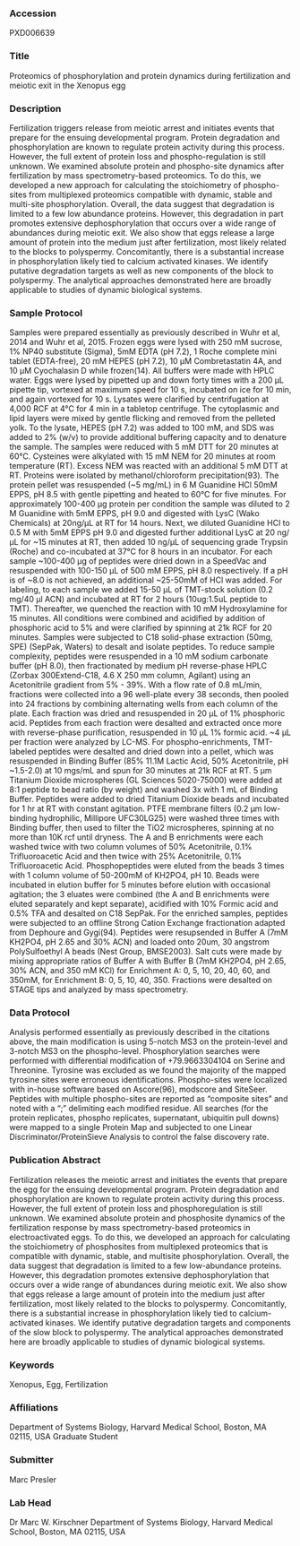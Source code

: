 ### Accession
PXD006639

### Title
Proteomics of phosphorylation and protein dynamics during fertilization and meiotic exit in the Xenopus egg

### Description
Fertilization triggers release from meiotic arrest and initiates events that prepare for the ensuing developmental program. Protein degradation and phosphorylation are known to regulate protein activity during this process. However, the full extent of protein loss and phospho-regulation is still unknown. We examined absolute protein and phospho-site dynamics after fertilization by mass spectrometry-based proteomics. To do this, we developed a new approach for calculating the stoichiometry of phospho-sites from multiplexed proteomics compatible with dynamic, stable and multi-site phosphorylation. Overall, the data suggest that degradation is limited to a few low abundance proteins. However, this degradation in part promotes extensive dephosphorylation that occurs over a wide range of abundances during meiotic exit. We also show that eggs release a large amount of protein into the medium just after fertilization, most likely related to the blocks to polyspermy. Concomitantly, there is a substantial increase in phosphorylation likely tied to calcium activated kinases. We identify putative degradation targets as well as new components of the block to polyspermy. The analytical approaches demonstrated here are broadly applicable to studies of dynamic biological systems.

### Sample Protocol
Samples were prepared essentially as previously described in Wuhr et al, 2014 and Wuhr et al, 2015. Frozen eggs were lysed with 250 mM sucrose, 1% NP40 substitute (Sigma), 5mM EDTA (pH 7.2), 1 Roche complete mini tablet (EDTA-free), 20 mM HEPES (pH 7.2), 10 μM Combretastatin 4A, and 10 μM Cyochalasin D while frozen(14). All buffers were made with HPLC water. Eggs were lysed by pipetted up and down forty times with a 200 μL pipette tip, vortexed at maximum speed for 10 s, incubated on ice for 10 min, and again vortexed for 10 s. Lysates were clarified by centrifugation at 4,000 RCF at 4°C for 4 min in a tabletop centrifuge. The cytoplasmic and lipid layers were mixed by gentle flicking and removed from the pelleted yolk. To the lysate, HEPES (pH 7.2) was added to 100 mM, and SDS was added to 2% (w/v) to provide additional buffering capacity and to denature the sample. The samples were reduced with 5 mM DTT for 20 minutes at 60°C. Cysteines were alkylated with 15 mM NEM for 20 minutes at room temperature (RT). Excess NEM was reacted with an additional 5 mM DTT at RT. Proteins were isolated by methanol/chloroform precipitation(93). The protein pellet was resuspended (~5 mg/mL) in 6 M Guanidine HCl 50mM EPPS, pH 8.5 with gentle pipetting and heated to 60°C for five minutes. For approximately 100-400 μg protein per condition the sample was diluted to 2 M Guanidine with 5mM EPPS, pH 9.0 and digested with LysC (Wako Chemicals) at 20ng/μL at RT for 14 hours. Next, we diluted Guanidine HCl to 0.5 M with 5mM EPPS pH 9.0 and digested further additional LysC at 20 ng/μL for ~15 minutes at RT, then added 10 ng/μL of sequencing grade Trypsin (Roche) and co-incubated at 37°C for 8 hours in an incubator. For each sample ~100-400 μg of peptides were dried down in a SpeedVac and resuspended with 100-150 μL of 500 mM EPPS, pH 8.0 respectively. If a pH is of ~8.0 is not achieved, an additional ~25-50mM of HCl was added. For labeling, to each sample we added 15-50 μL of TMT-stock solution (0.2 mg/40 μl ACN) and incubated at RT for 2 hours (10ug:1.5uL peptide to TMT). Thereafter, we quenched the reaction with 10 mM Hydroxylamine for 15 minutes. All conditions were combined and acidified by addition of phosphoric acid to 5% and were clarified by spinning at 21k RCF for 20 minutes. Samples were subjected to C18 solid-phase extraction (50mg, SPE) (SepPak, Waters) to desalt and isolate peptides. To reduce sample complexity, peptides were resuspended in a 10 mM sodium carbonate buffer (pH 8.0), then fractionated by medium pH reverse-phase HPLC (Zorbax 300Extend-C18, 4.6 X 250 mm column, Agilant) using an Acetonitrile gradient from 5% - 39%. With a flow rate of 0.8 mL/min, fractions were collected into a 96 well-plate every 38 seconds, then pooled into 24 fractions by combining alternating wells from each column of the plate. Each fraction was dried and resuspended in 20 μL of 1% phosphoric acid. Peptides from each fraction were desalted and extracted once more with reverse-phase purification, resuspended in 10 μL 1% formic acid. ~4 μL per fraction were analyzed by LC-MS. For phospho-enrichments, TMT-labeled peptides were desalted and dried down into a pellet, which was resuspended in Binding Buffer (85% 11.1M Lactic Acid, 50% Acetonitrile, pH ~1.5-2.0) at 10 mgs/mL and spun for 30 minutes at 21k RCF at RT. 5 μm Titanium Dioxide microspheres (GL Sciences 5020-75000) were added at 8:1 peptide to bead ratio (by weight) and washed 3x with 1 mL of Binding Buffer. Peptides were added to dried Titanium Dioxide beads and incubated for 1 hr at RT with constant agitation. PTFE membrane filters (0.2 μm low-binding hydrophilic, Millipore UFC30LG25) were washed three times with Binding buffer, then used to filter the TiO2 microspheres, spinning at no more than 10K rcf until dryness. The A and B enrichments were each washed twice with two column volumes of 50% Acetonitrile, 0.1% Trifluoroacetic Acid and then twice with 25% Acetonitrile, 0.1% Trifluoroacetic Acid. Phosphopeptides were eluted from the beads 3 times with 1 column volume of 50-200mM of KH2PO4, pH 10. Beads were incubated in elution buffer for 5 minutes before elution with occasional agitation; the 3 eluates were combined (the A and B enrichments were eluted separately and kept separate), acidified with 10% Formic acid and 0.5% TFA and desalted on C18 SepPak.  For the enriched samples, peptides were subjected to an offline Strong Cation Exchange fractionation adapted from Dephoure and Gygi(94). Peptides were resupsended in Buffer A (7mM KH2PO4, pH 2.65 and 30% ACN) and loaded onto 20um, 30 angstrom PolySulfoethyl A beads (Nest Group, BMSE2003). Salt cuts were made by mixing appropriate ratios of Buffer A with Buffer B (7mM KH2PO4, pH 2.65, 30% ACN, and 350 mM KCl) for Enrichment A: 0, 5, 10, 20, 40, 60, and 350mM, for Enrichment B: 0, 5, 10, 40, 350. Fractions were desalted on STAGE tips and analyzed by mass spectrometry.

### Data Protocol
Analysis performed essentially as previously described in the citations above, the main modification is using 5-notch MS3 on the protein-level and 3-notch MS3 on the phospho-level. Phosphorylation searches were performed with differential modification of +79.9663304104 on Serine and Threonine. Tyrosine was excluded as we found the majority of the mapped tyrosine sites were erroneous identifications. Phospho-sites were localized with in-house software based on Ascore(96), modscore and SiteSeer. Peptides with multiple phospho-sites are reported as “composite sites” and noted with a “;” delimiting each modified residue. All searches (for the protein replicates, phospho replicates, supernatant, ubiquitin pull downs) were mapped to a single Protein Map and subjected to one Linear Discriminator/ProteinSieve Analysis to control the false discovery rate.

### Publication Abstract
Fertilization releases the meiotic arrest and initiates the events that prepare the egg for the ensuing developmental program. Protein degradation and phosphorylation are known to regulate protein activity during this process. However, the full extent of protein loss and phosphoregulation is still unknown. We examined absolute protein and phosphosite dynamics of the fertilization response by mass spectrometry-based proteomics in electroactivated eggs. To do this, we developed an approach for calculating the stoichiometry of phosphosites from multiplexed proteomics that is compatible with dynamic, stable, and multisite phosphorylation. Overall, the data suggest that degradation is limited to a few low-abundance proteins. However, this degradation promotes extensive dephosphorylation that occurs over a wide range of abundances during meiotic exit. We also show that eggs release a large amount of protein into the medium just after fertilization, most likely related to the blocks to polyspermy. Concomitantly, there is a substantial increase in phosphorylation likely tied to calcium-activated kinases. We identify putative degradation targets and components of the slow block to polyspermy. The analytical approaches demonstrated here are broadly applicable to studies of dynamic biological systems.

### Keywords
Xenopus, Egg, Fertilization

### Affiliations
Department of Systems Biology, Harvard Medical School, Boston, MA 02115, USA
Graduate Student

### Submitter
Marc Presler

### Lab Head
Dr Marc W. Kirschner
Department of Systems Biology, Harvard Medical School, Boston, MA 02115, USA


